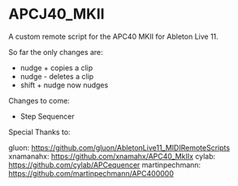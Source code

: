 # APCJ40_MKII

A custom remote script for the APC40 MKII for Ableton Live 11. 

So far the only changes are: 

- nudge + copies a clip 
- nudge - deletes a clip 
- shift + nudge now nudges 

Changes to come: 

- Step Sequencer 

Special Thanks to: 

gluon: https://github.com/gluon/AbletonLive11_MIDIRemoteScripts
xnamanahx: https://github.com/xnamahx/APC40_MkIIx
cylab: https://github.com/cylab/APCequencer
martinpechmann: https://github.com/martinpechmann/APC400000

